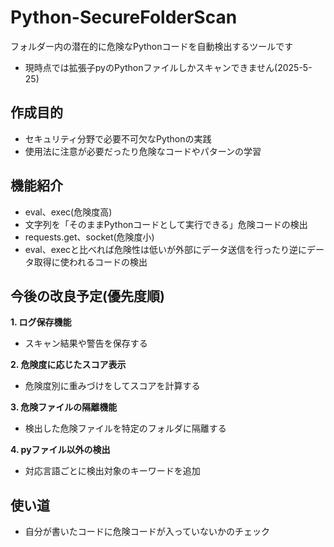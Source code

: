# Python-SecureFolderScan
フォルダー内の潜在的に危険なPythonコードを自動検出するツールです
- 現時点では拡張子pyのPythonファイルしかスキャンできません(2025-5-25)
## 作成目的
- セキュリティ分野で必要不可欠なPythonの実践
- 使用法に注意が必要だったり危険なコードやパターンの学習

## 機能紹介 
- eval、exec(危険度高)
- 文字列を「そのままPythonコードとして実行できる」危険コードの検出
- requests.get、socket(危険度小)
- eval、execと比べれば危険性は低いが外部にデータ送信を行ったり逆にデータ取得に使われるコードの検出

## 今後の改良予定(優先度順)　
**1. ログ保存機能**  
- スキャン結果や警告を保存する  

**2. 危険度に応じたスコア表示**  
- 危険度別に重みづけをしてスコアを計算する  

**3. 危険ファイルの隔離機能**  
- 検出した危険ファイルを特定のフォルダに隔離する  

**4. pyファイル以外の検出**  
- 対応言語ごとに検出対象のキーワードを追加

## 使い道
- 自分が書いたコードに危険コードが入っていないかのチェック
